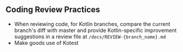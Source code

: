## Coding Review Practices

- When reviewing code, for Kotlin branches, compare the current branch's diff with master and provide Kotlin-specific improvement suggestions in a review file at `/docs/REVIEW-{branch_name}.md`
- Make goods use of Kotest
